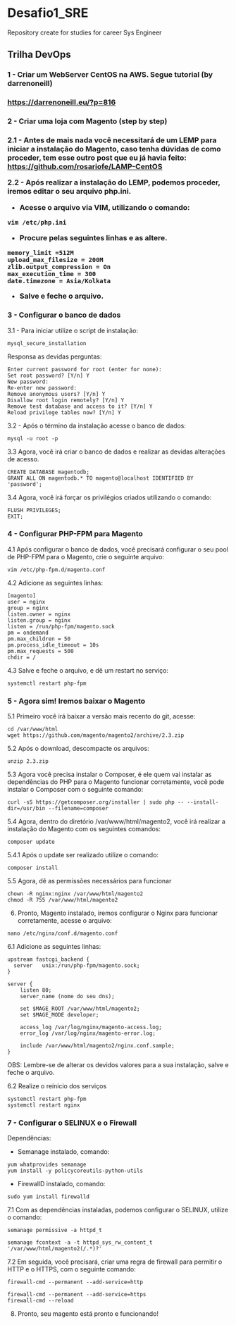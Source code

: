 # Desafio1_SRE
Repository create for studies for career Sys Engineer 

<h2>Trilha DevOps</h2>

<h3>1 - Criar um WebServer CentOS na AWS. Segue tutorial (by darrenoneill)<h3>

https://darrenoneill.eu/?p=816


<h3>2 - Criar uma loja com Magento (step by step)<h3>

2.1 - Antes de mais nada você necessitará de um LEMP para iniciar a instalação do Magento, caso tenha dúvidas de como proceder, tem esse outro post que eu já havia feito:
https://github.com/rosariofe/LAMP-CentOS

2.2 - Após realizar a instalação do LEMP, podemos proceder, iremos editar o seu arquivo php.ini.

- Acesse o arquivo via VIM, utilizando o comando:

```
vim /etc/php.ini
```
- Procure pelas seguintes linhas e as altere.

```
memory_limit =512M
upload_max_filesize = 200M
zlib.output_compression = On 
max_execution_time = 300 
date.timezone = Asia/Kolkata
``` 

- Salve e feche o arquivo.

<h3>3 - Configurar o banco de dados</h3>

3.1 - Para iniciar utilize o script de instalação:

```
mysql_secure_installation
```
Responsa as devidas perguntas:
```
Enter current password for root (enter for none): 
Set root password? [Y/n] Y
New password: 
Re-enter new password: 
Remove anonymous users? [Y/n] Y
Disallow root login remotely? [Y/n] Y
Remove test database and access to it? [Y/n] Y
Reload privilege tables now? [Y/n] Y

```
3.2 - Após o término da instalação acesse o banco de dados:

```
mysql -u root -p

``` 
3.3 Agora, você irá criar o banco de dados e realizar as devidas alterações de acesso.

```
CREATE DATABASE magentodb;
GRANT ALL ON magentodb.* TO magento@localhost IDENTIFIED BY 'password';

``` 

3.4 Agora, você irá forçar os privilégios criados utilizando o comando:

```
FLUSH PRIVILEGES;
EXIT;
```
<h3>4 - Configurar PHP-FPM para Magento</h3>

4.1 Após configurar o banco de dados, você precisará configurar o seu pool de PHP-FPM para o Magento, crie o seguinte arquivo:

```
vim /etc/php-fpm.d/magento.conf

```
4.2 Adicione as seguintes linhas:

```
[magento] 
user = nginx 
group = nginx 
listen.owner = nginx 
listen.group = nginx 
listen = /run/php-fpm/magento.sock 
pm = ondemand 
pm.max_children = 50 
pm.process_idle_timeout = 10s 
pm.max_requests = 500 
chdir = /

```
4.3 Salve e feche o arquivo, e dê um restart no serviço:

```
systemctl restart php-fpm

```
<h3>5 - Agora sim! Iremos baixar o Magento </h3>

5.1 Primeiro você irá baixar a versão mais recento do git, acesse:
```
cd /var/www/html
wget https://github.com/magento/magento2/archive/2.3.zip

```
5.2 Após o download, descompacte os arquivos:

```
unzip 2.3.zip
```
5.3 Agora você precisa instalar o Composer, é ele quem vai instalar as dependências do PHP para o Magento funcionar corretamente, você pode instalar o Composer com o seguinte comando:

```
curl -sS https://getcomposer.org/installer | sudo php -- --install-dir=/usr/bin --filename=composer

```
5.4 Agora, dentro do diretório /var/www/html/magento2, você irá realizar a instalação do Magento com os seguintes comandos:

```
composer update
```
5.4.1 Após o update ser realizado utilize o comando:

```
composer install

```
5.5 Agora, dê as permissões necessários para funcionar

```
chown -R nginx:nginx /var/www/html/magento2
chmod -R 755 /var/www/html/magento2

```

6. Pronto, Magento instalado, iremos configurar o Nginx para funcionar corretamente, acesse o arquivo:

```
nano /etc/nginx/conf.d/magento.conf

```
6.1 Adicione as seguintes linhas:

```
upstream fastcgi_backend {
  server   unix:/run/php-fpm/magento.sock;
}

server {
    listen 80;
    server_name (nome do seu dns);

    set $MAGE_ROOT /var/www/html/magento2;
    set $MAGE_MODE developer;

    access_log /var/log/nginx/magento-access.log;
    error_log /var/log/nginx/magento-error.log;

    include /var/www/html/magento2/nginx.conf.sample;
}

``` 

OBS: Lembre-se de alterar os devidos valores para a sua instalação, salve e feche o arquivo.

6.2 Realize o reínicio dos serviços

```
systemctl restart php-fpm
systemctl restart nginx

```

<h3>7 - Configurar o SELINUX e o Firewall</h3>

Dependências:

* Semanage instalado, comando: 

```
yum whatprovides semanage
yum install -y policycoreutils-python-utils
```
* FirewallD instalado, comando:

```
sudo yum install firewalld
```

7.1 Com as dependências instaladas, podemos configurar o SELINUX, utilize o comando:
```
semanage permissive -a httpd_t

semanage fcontext -a -t httpd_sys_rw_content_t '/var/www/html/magento2(/.*)?'

```
7.2 Em seguida, você precisará, criar uma regra de firewall para permitir o HTTP e o HTTPS, com o seguinte comando:

``` 
firewall-cmd --permanent --add-service=http

firewall-cmd --permanent --add-service=https
firewall-cmd --reload

```
8. Pronto, seu magento está pronto e funcionando! 



